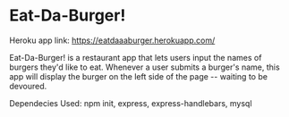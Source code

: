 # Eat-Da-Burger!

Heroku app link: https://eatdaaaburger.herokuapp.com/

Eat-Da-Burger! is a restaurant app that lets users input the names of burgers they'd like to eat. Whenever a user submits a burger's name, this app will display the burger on the left side of the page -- waiting to be devoured.

Dependecies Used: npm init, express, express-handlebars, mysql
